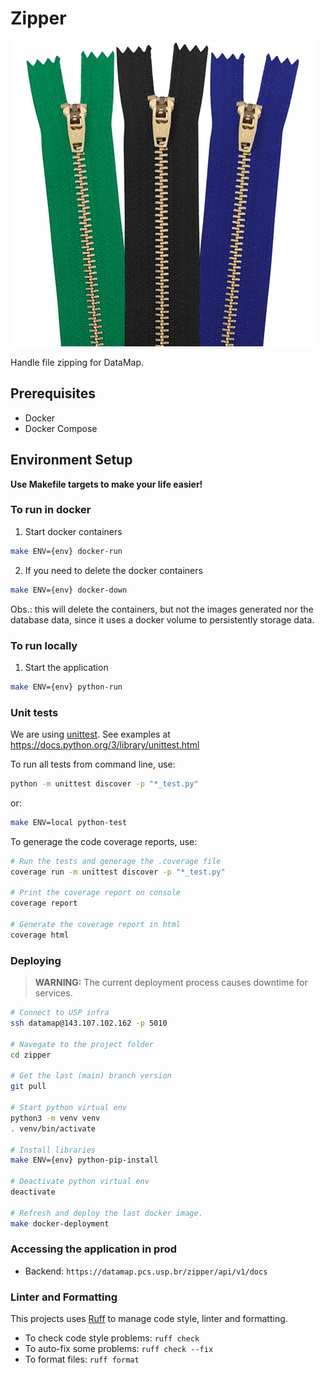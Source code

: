 # Zipper
![ziper](resources/zipper.jpg)

Handle file zipping for DataMap.

## Prerequisites

- Docker
- Docker Compose

## Environment Setup

**Use Makefile targets to make your life easier!**

### To run in docker

1. Start docker containers

```sh
make ENV={env} docker-run
```

2. If you need to delete the docker containers

```sh
make ENV={env} docker-down
```

Obs.: this will delete the containers, but not the images generated nor the database data, since it uses a docker 
volume to persistently storage data.

### To run locally

1. Start the application

```sh
make ENV={env} python-run
```

### Unit tests

We are using [unittest](https://docs.python.org/3/library/unittest.html). See examples at https://docs.python.org/3/library/unittest.html

To run all tests from command line, use:

```sh
python -m unittest discover -p "*_test.py"
```

or:

```sh
make ENV=local python-test
```

To generage the code coverage reports, use:
```sh
# Run the tests and generage the .coverage file
coverage run -m unittest discover -p "*_test.py"

# Print the coverage report on console
coverage report

# Generate the coverage report in html
coverage html
```

### Deploying

> **WARNING:** The current deployment process causes downtime for services.

```sh
# Connect to USP infra
ssh datamap@143.107.102.162 -p 5010

# Navegate to the project folder
cd zipper

# Get the last (main) branch version
git pull

# Start python virtual env
python3 -m venv venv
. venv/bin/activate

# Install libraries
make ENV={env} python-pip-install

# Deactivate python virtual env
deactivate

# Refresh and deploy the last docker image.
make docker-deployment
```

### Accessing the application in prod

* Backend: `https://datamap.pcs.usp.br/zipper/api/v1/docs`

### Linter and Formatting

This projects uses [Ruff](https://github.com/astral-sh/ruff) to manage code style, linter and formatting.

* To check code style problems: `ruff check`
* To auto-fix some problems: `ruff check --fix`
* To format files: `ruff format`
